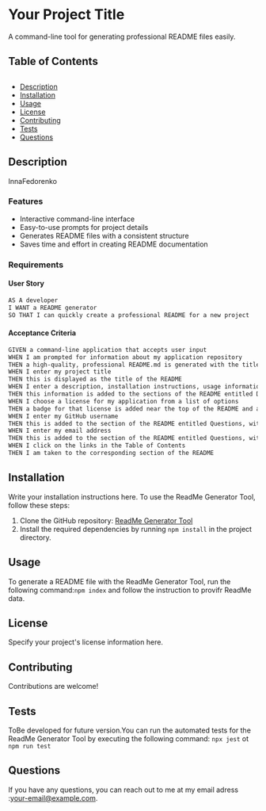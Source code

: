 # Your Project Title
A command-line tool for generating professional README files easily.

## Table of Contents
## 

- [Description](#description)
- [Installation](#installation)
- [Usage](#usage)
- [License](#license)
- [Contributing](#contributing)
- [Tests][def]
- [Questions](#questions)

## Description
InnaFedorenko
### Features

- Interactive command-line interface
- Easy-to-use prompts for project details
- Generates README files with a consistent structure
- Saves time and effort in creating README documentation

### Requirements
#### User Story

```md
AS A developer
I WANT a README generator
SO THAT I can quickly create a professional README for a new project
```

#### Acceptance Criteria

```md
GIVEN a command-line application that accepts user input
WHEN I am prompted for information about my application repository
THEN a high-quality, professional README.md is generated with the title of my project and sections entitled Description, Table of Contents, Installation, Usage, License, Contributing, Tests, and Questions
WHEN I enter my project title
THEN this is displayed as the title of the README
WHEN I enter a description, installation instructions, usage information, contribution guidelines, and test instructions
THEN this information is added to the sections of the README entitled Description, Installation, Usage, Contributing, and Tests
WHEN I choose a license for my application from a list of options
THEN a badge for that license is added near the top of the README and a notice is added to the section of the README entitled License that explains which license the application is covered under
WHEN I enter my GitHub username
THEN this is added to the section of the README entitled Questions, with a link to my GitHub profile
WHEN I enter my email address
THEN this is added to the section of the README entitled Questions, with instructions on how to reach me with additional questions
WHEN I click on the links in the Table of Contents
THEN I am taken to the corresponding section of the README
```

## Installation
Write your installation instructions here.
To use the ReadMe Generator Tool, follow these steps:

1. Clone the GitHub repository: [ReadMe Generator Tool](#github)
2. Install the required dependencies by running ```npm install``` in the project directory.


## Usage
To generate a README file with the ReadMe Generator Tool, run the following command:```npm index``` and follow the instruction to provifr ReadMe data.

## License
Specify your project's license information here.

## Contributing
Contributions are welcome! 

## Tests
ToBe developed for future version.You can run the automated tests for the ReadMe Generator Tool by executing the following command: ```npx jest``` ot ```npm run test```


## Questions
If you have any questions, you can reach out to me at  my email adress :[your-email@example.com](mailto:your-email@example.com).


[def]: #tests
